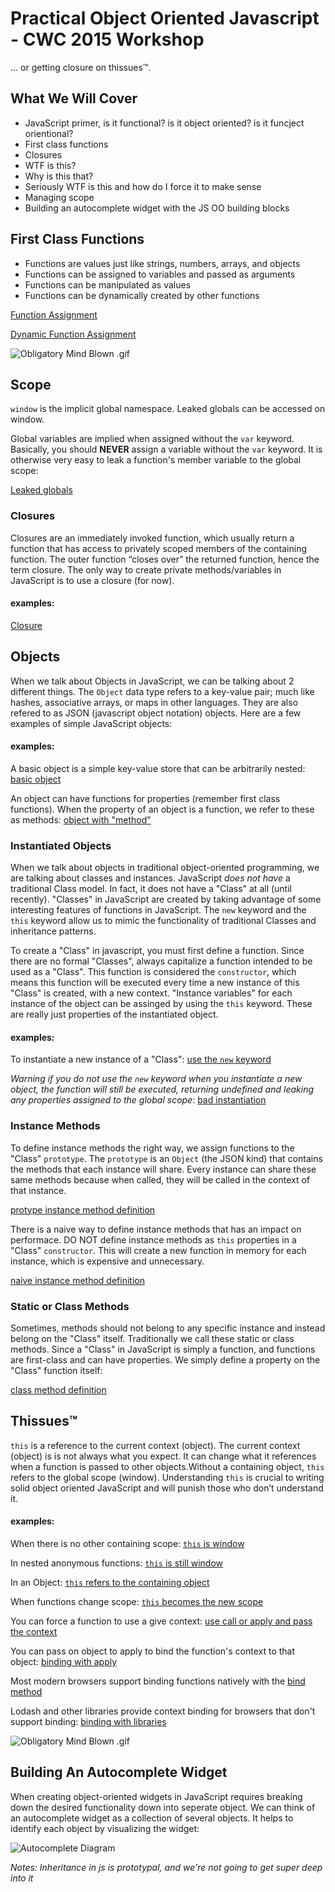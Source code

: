 Practical Object Oriented Javascript - CWC 2015 Workshop
========================================================

... or getting closure on thissues™.



What We Will Cover
------------------

 * JavaScript primer, is it functional? is it object oriented? is it funcject orientional?
 * First class functions
 * Closures
 * WTF is this?
 * Why is this that?
 * Seriously WTF is this and how do I force it to make sense
 * Managing scope
 * Building an autocomplete widget with the JS OO building blocks


First Class Functions
---------------------

 * Functions are values just like strings, numbers, arrays, and objects
 * Functions can be assigned to variables and passed as arguments
 * Functions can be manipulated as values
 * Functions can be dynamically created by other functions

[Function Assignment](https://gist.github.com/daytonn/2d0bdbaa9621d3aad207)
<script src="https://gist.github.com/daytonn/2d0bdbaa9621d3aad207.js"></script>

[Dynamic Function Assignment](https://gist.github.com/daytonn/bce92d21e36b71482722)
<script src="https://gist.github.com/daytonn/bce92d21e36b71482722.js"></script>

![Obligatory Mind Blown .gif](https://raw.githubusercontent.com/devmynd/practical-object-oriented-javascript/master/images/mind-blown.gif)

Scope
-----

`window` is the implicit global namespace. Leaked globals can be accessed on window.

Global variables are implied when assigned without the `var` keyword. Basically, you should **NEVER** assign a variable without the `var` keyword. It is otherwise very easy to leak a function's member variable to the global scope:

[Leaked globals](https://gist.github.com/daytonn/58b3b16151ed175d90ea)
<script src="https://gist.github.com/daytonn/58b3b16151ed175d90ea.js"></script>

### Closures

 Closures are an immediately invoked function, which usually return a function that has access to privately scoped members of the containing function. The outer function “closes over” the returned function, hence the term closure. The only way to create private methods/variables in JavaScript is to use a closure (for now).


#### examples:

[Closure](https://gist.github.com/daytonn/ec5326a6e73685da6747)
<script src="https://gist.github.com/daytonn/ec5326a6e73685da6747.js"></script>

Objects
-------

When we talk about Objects in JavaScript, we can be talking about 2 different things. The `Object` data type refers to a key-value pair; much like hashes, associative arrays, or maps in other languages. They are also refered to as JSON (javascript object notation) objects. Here are a few examples of simple JavaScript objects:

#### examples:

A basic object is a simple key-value store that can be arbitrarily nested: [basic object](https://gist.github.com/24af1870507ff2b637ad)

An object can have functions for properties (remember first class functions). When the property of an object is a function, we refer to these as methods: [object with "method"](https://gist.github.com/daytonn/3bc30ec52a74a7690960)

### Instantiated Objects

When we talk about objects in traditional object-oriented programming, we are talking about classes and instances. JavaScript *does not have* a traditional Class model. In fact, it does not have a "Class" at all (until recently). "Classes" in JavaScript are created by taking advantage of some interesting features of functions in JavaScript. The `new` keyword and the `this` keyword allow us to mimic the functionality of traditional Classes and inheritance patterns.

To create a "Class" in javascript, you must first define a function. Since there are no formal "Classes", always capitalize a function intended to be used as a "Class". This function is considered the `constructor`, which means this function will be executed every time a new instance of this "Class" is created, with a new context. "Instance variables" for each instance of the object can be assinged by using the `this` keyword. These are really just properties of the instantiated object.

#### examples:

To instantiate a new instance of a "Class": [use the `new` keyword](https://gist.github.com/daytonn/0d2dba80a131bdcc49f1)

*Warning if you do not use the `new` keyword when you instantiate a new object, the function will still be executed, returning undefined and leaking any properties assigned to the global scope*: [bad instantiation](https://gist.github.com/daytonn/3c88d1d996d2e919ef3b)

### Instance Methods

To define instance methods the right way, we assign functions to the "Class" `prototype`. The `prototype` is an `Object` (the JSON kind) that contains the methods that each instance will share. Every instance can share these same methods because when called, they will be called in the context of that instance.

[protype instance method definition](https://gist.github.com/daytonn/d0b2f2bd3a3fd9521cad)

There is a naive way to define instance methods that has an impact on performace. DO NOT define instance methods as `this` properties in a "Class" `constructor`. This will create a new function in memory for each instance, which is expensive and unnecessary.

[naive instance method definition](https://gist.github.com/daytonn/031a34f66b9e43370677)

### Static or Class Methods

Sometimes, methods should not belong to any specific instance and instead belong on the "Class" itself. Traditionally we call these static or class methods. Since a "Class" in JavaScript is simply a function, and functions are first-class and can have properties. We simply define a property on the "Class" function itself:

[class method definition](https://gist.github.com/daytonn/f19d2b0acd8573961693)

Thissues™
---------

`this` is a reference to the current context (object). The current context (object) is is not always what you expect. It can change what it references when a function is passed to other objects.Without a containing object, `this` refers to the global scope (window). Understanding `this` is crucial to writing solid object oriented JavaScript and will punish those who don’t understand it.

#### examples:

When there is no other containing scope: [`this` is window](https://gist.github.com/daytonn/1a7ed7cbfc8929e7225f)

In nested anonymous functions: [`this` is still window](https://gist.github.com/crismali/c6adf7cb6d91f266741f)

In an Object: [`this` refers to the containing object](https://gist.github.com/crismali/08e53b8a740f514d77f6)

When functions change scope: [`this` becomes the new scope](https://gist.github.com/crismali/247affaee419099e5583)

You can force a function to use a give context: [use call or apply and pass the context](https://gist.github.com/crismali/f05faffb2b701bb1ff4f)

You can pass on object to apply to bind the function's context to that object: [binding with apply](https://gist.github.com/crismali/6563184aa061fab0e053)

Most modern browsers support binding functions natively with the [bind method](https://gist.github.com/crismali/35fa19c388cf76aa4789)

Lodash and other libraries provide context binding for browsers that don't support binding: [binding with libraries](https://gist.github.com/crismali/a7aaff8a591cf90e34d6)

![Obligatory Mind Blown .gif](https://raw.githubusercontent.com/devmynd/practical-object-oriented-javascript/master/images/mind-blown.gif)

Building An Autocomplete Widget
-------------------------------

When creating object-oriented widgets in JavaScript requires breaking down the desired functionality down into seperate object. We can think of an autocomplete widget as a collection of several objects. It helps to identify each object by visualizing the widget:

![Autocomplete Diagram](https://raw.githubusercontent.com/devmynd/practical-object-oriented-javascript/master/images/autocomplete-diagram.png) 

*Notes:*
*Inheritance in js is prototypal, and we're not going to get super deep into it*